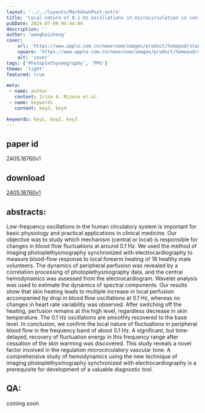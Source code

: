 ```yaml
---
layout: '../../layouts/MarkdownPost.astro'
title: 'Local nature of 0.1 Hz oscillations in microcirculation is confirmed by imaging photoplethysmography'
pubDate: 2024-07-09 04:44:04
description: ''
author: 'wanghaisheng'
cover:
    url: 'https://www.apple.com.cn/newsroom/images/product/homepod/standard/Apple-HomePod-hero-230118_big.jpg.large_2x.jpg'
    square: 'https://www.apple.com.cn/newsroom/images/product/homepod/standard/Apple-HomePod-hero-230118_big.jpg.large_2x.jpg'
    alt: 'cover'
tags: ['Photoplethysmography', 'PPG'] 
theme: 'light'
featured: true

meta:
 - name: author
   content: Irina A. Mizeva et.al.
 - name: keywords
   content: key3, key4

keywords: key1, key2, key3
---
```


## paper id
2405.18760v1
## download
[2405.18760v1](http://arxiv.org/abs/2405.18760v1)
## abstracts:
Low-frequency oscillations in the human circulatory system is important for basic physiology and practical applications in clinical medicine. Our objective was to study which mechanism (central or local) is responsible for changes in blood flow fluctuations at around 0.1 Hz. We used the method of imaging photoplethysmography synchronized with electrocardiography to measure blood-flow response to local forearm heating of 18 healthy male volunteers. The dynamics of peripheral perfusion was revealed by a correlation processing of photoplethysmography data, and the central hemodynamics was assessed from the electrocardiogram. Wavelet analysis was used to estimate the dynamics of spectral components. Our results show that skin heating leads to multiple increase in local perfusion accompanied by drop in blood flow oscillations at 0.1 Hz, whereas no changes in heart rate variability was observed. After switching off the heating, perfusion remains at the high level, regardless decrease in skin temperature. The 0.1 Hz oscillations are smoothly recovered to the base level. In conclusion, we confirm the local nature of fluctuations in peripheral blood flow in the frequency band of about 0.1 Hz. A significant, but time-delayed, recovery of fluctuation energy in this frequency range after cessation of the skin warming was discovered. This study reveals a novel factor involved in the regulation microcirculatory vascular tone. A comprehensive study of hemodynamics using the new technique of imaging photoplethysmography synchronized with electrocardiography is a prerequisite for development of a valuable diagnostic tool.
## QA:
coming soon
